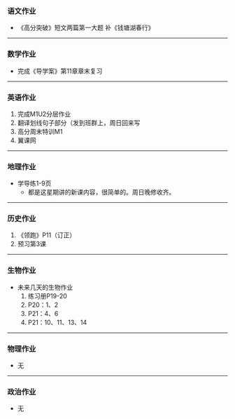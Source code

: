 ### 语文作业 ###
* 《高分突破》短文两篇第一大题 补《钱塘湖春行》

-----
### 数学作业 ###
* 完成《导学案》第11章章末复习

-----

### 英语作业 ###
1. 完成M1U2分层作业
2. 翻译划线句子部分（发到班群上，周日回来写
3. 高分周末特训M1
4. 翼课网

-----
### 地理作业 ###
* 学导练1-9页
	* 都是这星期讲的新课内容，很简单的。周日晚修收齐。

-----
### 历史作业 ###
1. 《领跑》P11（订正）
2. 预习第3课

-----
### 生物作业 ###
* 未来几天的生物作业
	1. 练习册P19-20
	2. P20：1、2
	3. P21：4、6
	4. P21：10、11、13、14


-----
### 物理作业 ###
* 无

-----
### 政治作业 ###
* 无

